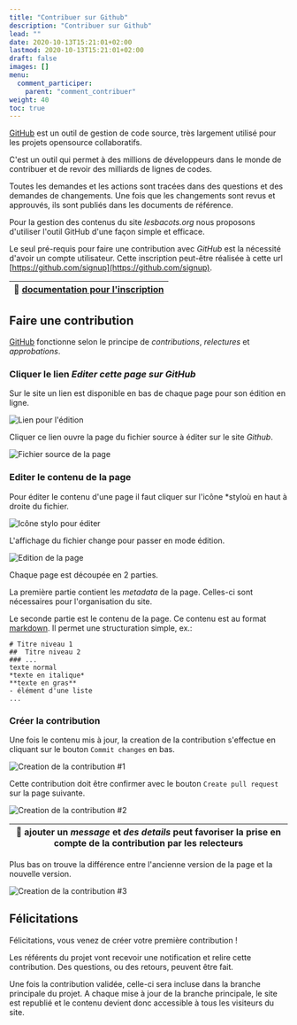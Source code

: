 ```yaml
---
title: "Contribuer sur Github"
description: "Contribuer sur Github"
lead: ""
date: 2020-10-13T15:21:01+02:00
lastmod: 2020-10-13T15:21:01+02:00
draft: false
images: []
menu:
  comment_participer:
    parent: "comment_contribuer"
weight: 40
toc: true
---
```


[GitHub](https://fr.github.com/) est un outil de gestion de code source, très largement utilisé pour les projets opensource collaboratifs.

C'est un outil qui permet à des millions de développeurs dans le monde de contribuer et de revoir des milliards de lignes de codes.

Toutes les demandes et les actions sont tracées dans des questions et des demandes de changements.
Une fois que les changements sont revus et approuvés, ils sont publiés dans les documents de référence.

Pour la gestion des contenus du site *lesbacots.org* nous proposons d'utiliser l'outil GitHub d'une façon simple et efficace.

Le seul pré-requis pour faire une contribution avec *GitHub* est la nécessité d'avoir un compte utilisateur. Cette inscription peut-être réalisée à cette url [https://github.com/signup](https://github.com/signup).

| :memo: [documentation pour l'inscription](https://docs.github.com/en/get-started/signing-up-for-github/signing-up-for-a-new-github-account) |
|---------------------------------------------------------------------------------------------------------------------------------------------|

## Faire une contribution

[GitHub](https://fr.github.com/) fonctionne selon le principe de *contributions*, *relectures* et *approbations*.

### Cliquer le lien *Editer cette page sur GitHub*

Sur le site un lien est disponible en bas de chaque page pour son édition en ligne.

![Lien pour l'édition](images/editer-sur-github.png "Lien pour l'édition")

Cliquer ce lien ouvre la page du fichier source à éditer sur le site *Github*.

![Fichier source de la page](images/source-de-la-page-sur-github.png "fichier source de la page")

### Editer le contenu de la page

Pour éditer le contenu d'une page il faut cliquer sur l'icône *styloù en haut à droite du fichier.

![Icône stylo pour éditer](images/icone-stylo-pour-editer.png "Icône stylo pour éditer")

L'affichage du fichier change pour passer en mode édition.

![Edition de la page](images/edition-de-la-page.png "Edition de la page")

Chaque page est découpée en 2 parties.

La première partie contient les *metadata* de la page. Celles-ci sont nécessaires pour l'organisation du site.

Le seconde partie est le contenu de la page. Ce contenu est au format [markdown](https://docs.framasoft.org/fr/grav/markdown.html). Il permet une structuration simple, ex.:

```
# Titre niveau 1
##  Titre niveau 2
### ...
texte normal
*texte en italique*
**texte en gras**
- élément d'une liste
...
```

### Créer la contribution

Une fois le contenu mis à jour, la creation de la contribution s'effectue en cliquant sur le bouton `Commit changes` en bas.

![Creation de la contribution #1](images/creation-de-la-contribution-1.png "Creation de la contribution #1")

Cette contribution doit être confirmer avec le bouton `Create pull request` sur la page suivante.

![Creation de la contribution #2](images/creation-de-la-contribution-2.png "Creation de la contribution #2")

| :memo: ajouter un *message* et *des details* peut favoriser la prise en compte de la contribution par les relecteurs |
|----------------------------------------------------------------------------------------------------------------------|

Plus bas on trouve la différence entre l'ancienne version de la page et la nouvelle version.

![Creation de la contribution #3](images/creation-de-la-contribution-3.png "Creation de la contribution #3")

## Félicitations

Félicitations, vous venez de créer votre première contribution !

Les référents du projet vont recevoir une notification et relire cette contribution. Des questions, ou des retours, peuvent être fait.

Une fois la contribution validée, celle-ci sera incluse dans la branche principale du projet. A chaque mise à jour de la branche principale, le site est republié et le contenu devient donc accessible à tous les visiteurs du site.
